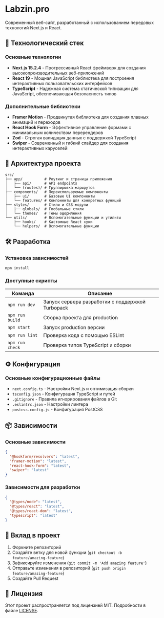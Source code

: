 # Labzin.pro

Современный веб-сайт, разработанный с использованием передовых технологий Next.js и React.

## 🚀 Технологический стек

### Основные технологии
- **Next.js 15.2.4** - Прогрессивный React фреймворк для создания высокопроизводительных веб-приложений
- **React 19** - Мощная JavaScript библиотека для построения интерактивных пользовательских интерфейсов
- **TypeScript** - Надежная система статической типизации для JavaScript, обеспечивающая безопасность типов

### Дополнительные библиотеки
- **Framer Motion** - Продвинутая библиотека для создания плавных анимаций и переходов
- **React Hook Form** - Эффективное управление формами с минимальным количеством перерендеров
- **Zod** - Строгая валидация данных с поддержкой TypeScript
- **Swiper** - Современный и гибкий слайдер для создания интерактивных каруселей

## 📁 Архитектура проекта

```
src/
├── app/          # Роутинг и страницы приложения
│   ├── api/      # API endpoints
│   └── (routes)/ # Группировка маршрутов
├── components/   # Переиспользуемые компоненты
│   ├── ui/       # Базовые UI компоненты
│   └── features/ # Компоненты для конкретных функций
├── styles/       # Стили и CSS модули
│   ├── globals/  # Глобальные стили
│   └── themes/   # Темы оформления
└── utils/        # Вспомогательные функции и утилиты
    ├── hooks/    # Кастомные React хуки
    └── helpers/  # Вспомогательные функции
```

## 🛠️ Разработка

### Установка зависимостей
```bash
npm install
```

### Доступные скрипты

| Команда | Описание |
|---------|----------|
| `npm run dev` | Запуск сервера разработки с поддержкой Turbopack |
| `npm run build` | Сборка проекта для production |
| `npm start` | Запуск production версии |
| `npm run lint` | Проверка кода с помощью ESLint |
| `npm run check` | Проверка типов TypeScript и сборки |

## ⚙️ Конфигурация

### Основные конфигурационные файлы
- `next.config.ts` - Настройки Next.js и оптимизация сборки
- `tsconfig.json` - Конфигурация TypeScript и путей
- `.gitignore` - Правила игнорирования файлов в Git
- `.eslintrc.json` - Настройки линтера
- `postcss.config.js` - Конфигурация PostCSS

## 📦 Зависимости

### Основные зависимости
```json
{
  "@hookform/resolvers": "latest",
  "framer-motion": "latest",
  "react-hook-form": "latest",
  "swiper": "latest"
}
```

### Зависимости для разработки
```json
{
  "@types/node": "latest",
  "@types/react": "latest",
  "@types/react-dom": "latest",
  "typescript": "latest"
}
```

## 🤝 Вклад в проект

1. Форкните репозиторий
2. Создайте ветку для новой функции (`git checkout -b feature/amazing-feature`)
3. Зафиксируйте изменения (`git commit -m 'Add amazing feature'`)
4. Отправьте изменения в репозиторий (`git push origin feature/amazing-feature`)
5. Создайте Pull Request

## 📄 Лицензия

Этот проект распространяется под лицензией MIT. Подробности в файле [LICENSE](LICENSE).
